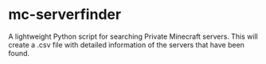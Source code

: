 # mc-serverfinder
A lightweight Python script for searching Private Minecraft servers.
This will create a .csv file with detailed information of the servers that have been found.
